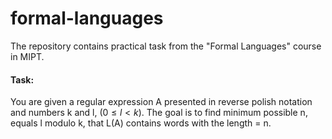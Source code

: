 # formal-languages
The repository contains practical task from the "Formal Languages" course in MIPT.

#### Task:
You are given a regular expression A presented in reverse polish notation and numbers k and l, $(0 \leqslant l \less k)$. The goal is to find minimum possible n, equals l modulo k, that L(A) contains words with the length = n.

